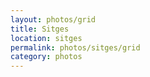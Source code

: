 ```yaml
---
layout: photos/grid
title: Sitges
location: sitges
permalink: photos/sitges/grid
category: photos
---
```

